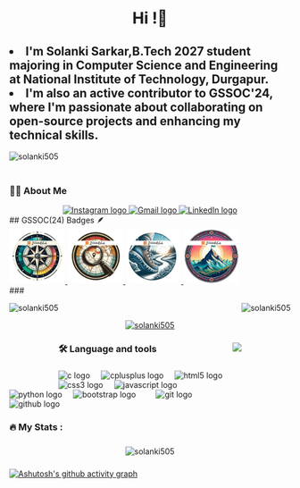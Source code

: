 <h1 align="center">Hi !👋</h1><h2><li> I'm Solanki Sarkar,B.Tech 2027 student majoring in Computer Science and Engineering at National Institute of Technology, Durgapur.</li><li>I'm also an active contributor to GSSOC'24, where I'm passionate about collaborating on open-source projects and enhancing my technical skills.</h2></li>
<p align="left"> <img src="https://komarev.com/ghpvc/?username=solanki505&label=Profile%20views&color=0e75b6&style=flat" alt="solanki505" /> </p>
<h3 align="left">
  <br>👩‍💻  About Me</h3>
<div align="center">
  <a href="https://www.instagram.com/solankisarkar54321" target="_blank">
    <img src="https://img.shields.io/static/v1?message=Instagram&logo=instagram&label=&color=E4405F&logoColor=white&labelColor=&style=for-the-badge" height="35" alt="Instagram logo" />
  </a>
  <a href="mailto:solankisarkar11t@gmail.com">
    <img src="https://img.shields.io/static/v1?message=Gmail&logo=gmail&label=&color=D14836&logoColor=white&labelColor=&style=for-the-badge" height="35" alt="Gmail logo" />
  </a>
  <a href="https://www.linkedin.com/in/solanki-sarkar-8564612aa/" target="_blank">
    <img src="https://img.shields.io/static/v1?message=LinkedIn&logo=linkedin&label=&color=0077B5&logoColor=white&labelColor=&style=for-the-badge" height="35" alt="LinkedIn logo" />
  </a>
</div>
## GSSOC(24) Badges 🪶
<div style='display:flex; align-items:center; gap: 10px;' align='center'><a href="https://gssoc.girlscript.tech/leaderboard">
  <img src="https://github.com/girlscript/gssoc-website-new/blob/main/public/badges/1.png" width="100px" height="100px" />
  <img src="https://github.com/girlscript/gssoc-website-new/blob/main/public/badges/2.png" width="100px" height="100px" />
  <img src="https://github.com/girlscript/gssoc-website-new/blob/main/public/badges/3.png" width="100px" height="100px" />
  <img src="https://github.com/girlscript/gssoc-website-new/blob/main/public/badges/4.png" width="100px" height="100px" /></a>
</div>
###

  <p><img align="right"height="150" src="https://github-readme-stats.vercel.app/api/top-langs?username=solanki505&show_icons=true&locale=en&layout=compact" alt="solanki505" /></p>

<p>&nbsp;<img align="left" height="150" src="https://github-readme-stats.vercel.app/api?username=solanki505&show_icons=true&locale=en" alt="solanki505" /></p>



<p align="center"> <a href="https://github.com/ryo-ma/github-profile-trophy"><img src="https://github-profile-trophy.vercel.app/?username=solanki505" alt="solanki505" /></a> </p>


###
<img align="right" height="150" src="https://i.imgflip.com/65efzo.gif"  />


###







<h3 align="left">🛠 Language and tools</h3>

###
<div align="left">
  <img src="https://cdn.jsdelivr.net/gh/devicons/devicon/icons/c/c-original.svg" height="40" alt="c logo"  />
  <img width="12" />
  <img src="https://cdn.jsdelivr.net/gh/devicons/devicon/icons/cplusplus/cplusplus-original.svg" height="40" alt="cplusplus logo"  />
  <img width="12" />
  <img src="https://cdn.jsdelivr.net/gh/devicons/devicon/icons/html5/html5-original.svg" height="40" alt="html5 logo"  />
  <img width="12" />
  <img src="https://cdn.jsdelivr.net/gh/devicons/devicon/icons/css3/css3-original.svg" height="40" alt="css3 logo"  />
  <img width="12" />
  <img src="https://cdn.jsdelivr.net/gh/devicons/devicon/icons/javascript/javascript-original.svg" height="40" alt="javascript logo"  />
  <img width="12" />
  <img src="https://cdn.jsdelivr.net/gh/devicons/devicon/icons/python/python-original.svg" height="40" alt="python logo"  />
  <img width="12" />
  <img src="https://cdn.jsdelivr.net/gh/devicons/devicon/icons/bootstrap/bootstrap-original.svg" height="40" alt="bootstrap logo"  />
  <img width="12" />
  <img width="12" />
  <img src="https://cdn.simpleicons.org/git/F05032" height="40" alt="git logo"  />
  <img width="12" />
  <img src="https://skillicons.dev/icons?i=github" height="40" alt="github logo"  />
  <img width="12" />

</div>

###

###

<h3 align="left">🔥   My Stats :</h3>

###

<div align="center"><p><img align="center" src="https://github-readme-streak-stats.herokuapp.com/?user=solanki505&" alt="solanki505" /></p>
</div>

###

[![Ashutosh's github activity graph](https://github-readme-activity-graph.vercel.app/graph?username=solanki505&theme=react-dark)](https://github.com/ashutosh00710/github-readme-activity-graph)
###



